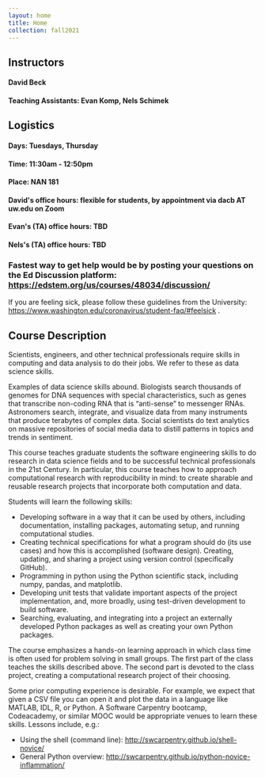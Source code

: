 ```yaml
---
layout: home
title: Home
collection: fall2021
---
```


## Instructors

#### David Beck
#### Teaching Assistants: Evan Komp, Nels Schimek

## Logistics
#### Days: Tuesdays, Thursday
#### Time: 11:30am - 12:50pm
#### Place: NAN 181

#### David's office hours: flexible for students, by appointment via dacb AT uw.edu on Zoom
#### Evan's (TA) office hours: TBD
#### Nels's (TA) office hours: TBD

### Fastest way to get help would be by posting your questions on the Ed Discussion platform: https://edstem.org/us/courses/48034/discussion/


If you are feeling sick, please follow these guidelines from the University: https://www.washington.edu/coronavirus/student-faq/#feelsick .

## Course Description
Scientists, engineers, and other technical professionals require skills in computing and data analysis to do their jobs. We refer to these as data science skills.

Examples of data science skills abound. Biologists search thousands of genomes for DNA sequences with special characteristics, such as genes that transcribe non-coding RNA that is “anti-sense” to messenger RNAs. Astronomers search, integrate, and visualize data from many instruments that produce terabytes of complex data. Social scientists do text analytics on massive repositories of social media data to distill patterns in topics and trends in sentiment.

This course teaches graduate students the software engineering skills to do research in data science fields and to be successful technical professionals in the 21st Century. In particular, this course teaches how to approach computational research with reproducibility in mind: to create sharable and reusable research projects that incorporate both computation and data.

Students will learn the following skills:

- Developing software in a way that it can be used by others, including documentation, installing packages, automating setup, and running computational studies.
- Creating technical specifications for what a program should do (its use cases) and how this is accomplished (software design).
Creating, updating, and sharing a project using version control (specifically GitHub).
- Programming in python using the Python scientific stack, including numpy, pandas, and matplotlib.
- Developing unit tests that validate important aspects of the project implementation, and, more broadly, using test-driven development to build software.
- Searching, evaluating, and integrating into a project an externally developed Python packages as well as creating your own Python packages.

The course emphasizes a hands-on learning approach in which class time is often used for problem solving in small groups. The first part of the class teaches the skills described above. The second part is devoted to the class project, creating a computational research project of their choosing.

Some prior computing experience is desirable. For example, we expect that given a CSV file you can open it and plot the data in a language like MATLAB, IDL, R, or Python.  A Software Carpentry bootcamp, Codeacademy, or similar MOOC would be appropriate venues to learn these skills.  Lessons include, e.g.:

- Using the shell (command line): http://swcarpentry.github.io/shell-novice/
- General Python overview: http://swcarpentry.github.io/python-novice-inflammation/
